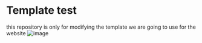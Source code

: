 # Template test

this repository is only for modifying the template we are going to use for the website
![image](https://github.com/CurSitio/test/assets/73564090/fc4242ed-b59e-4d45-8d08-98e537b706f4)
